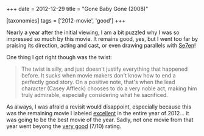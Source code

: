 +++
date = 2012-12-29
title = "Gone Baby Gone (2008)"

[taxonomies]
tags = ['2012-movie', 'good']
+++

Nearly a year after the initial viewing, I am a bit puzzled why I was so
impressed so much by this movie. It remains good, yes, but I went too
far by praising its direction, acting and cast, or even drawing
parallels with [Se7en]!

One thing I got right though was the twist:

> The twist is silly, and just doesn\'t justify everything that happened
> before. It sucks when movie makers don\'t know how to end a perfectly
> good story. On a positive note, that\'s when the lead character (Casey
> Affleck) chooses to do a very noble act, making him truly admirable,
> especially considering what he sacrificed.

As always, I was afraid a revisit would disappoint, especially because
this was the remaining movie I labeled [excellent] in the entire year of
2012\... it was going to be the best movie of the year. Sadly, not one
movie from that year went beyong the [very good] (7/10) rating.

  [Se7en]: http://movies.tshepang.net/se7en-1995
  [excellent]: http://movies.tshepang.net/tag/excellent
  [very good]: http://movies.tshepang.net/tag/good
